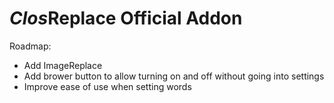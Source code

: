 # *Clos*Replace Official Addon

Roadmap:
 * Add ImageReplace
 * Add brower button to allow turning on and off without going into settings
 * Improve ease of use when setting words
